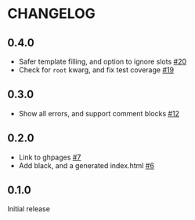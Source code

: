 # CHANGELOG

## 0.4.0

- Safer template filling, and option to ignore slots [#20](https://github.com/opendp/dp-wizard-templates/pull/20)
- Check for `root` kwarg, and fix test coverage [#19](https://github.com/opendp/dp-wizard-templates/pull/19)

## 0.3.0

- Show all errors, and support comment blocks [#12](https://github.com/opendp/dp-wizard-templates/pull/12)

## 0.2.0

- Link to ghpages [#7](https://github.com/opendp/dp-wizard-templates/pull/7)
- Add black, and a generated index.html [#6](https://github.com/opendp/dp-wizard-templates/pull/6)

## 0.1.0

Initial release